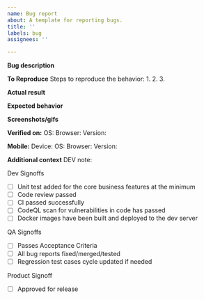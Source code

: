 ```yaml
---
name: Bug report
about: A template for reporting bugs.
title: ''
labels: bug
assignees: ''

---
```


**Bug description**



**To Reproduce**
Steps to reproduce the behavior:
1. 
2.
3.

**Actual result**



**Expected behavior**



**Screenshots/gifs**

**Verified on:**
 OS: 
 Browser:
 Version: 

**Mobile:**
 Device: 
 OS: 
 Browser: 
 Version:

**Additional context**
DEV note:

Dev Signoffs
- [ ] Unit test added for the core business features at the minimum
- [ ] Code review passed
- [ ] CI passed successfully
- [ ] CodeQL scan for vulnerabilities in code has passed 
- [ ] Docker images have been built and deployed to the dev server

QA Signoffs
- [ ] Passes Acceptance Criteria
- [ ] All bug reports fixed/merged/tested
- [ ] Regression test cases cycle updated if needed

Product Signoff
- [ ] Approved for release
